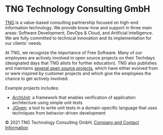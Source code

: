 # TNG Technology Consulting GmbH

[TNG](https://www.tngtech.com/) is a value-based consulting partnership focused
on high-end information technology. We provide know-how and support in three
main areas: Software Development, DevOps & Cloud, and Artificial Intelligence.
We are fully committed to technical innovation and its implementation for our
clients' needs.

At TNG, we recognize the importance of Free Software. Many of our employees are
actively involved in open source projects on their Techdays (designated days
that TNG allots for further education). TNG also publishes and maintains
[several open source projects](https://github.com/TNG), which have either
evolved from or were inspired by customer projects and which give the employees
the chance to get actively involved.

Example projects includes:

*  [ArchUnit](https://github.com/TNG/ArchUnit#readme): a framework that enables
   verification of application architecture using simple unit tests
*  [JGiven](https://github.com/TNG/JGiven#readme): a tool to write unit tests
   in a domain-specific language that uses techniques from behavior-driven
   development


© 2021 TNG Technology Consulting GmbH, [Company and Contact Information](https://www.tngtech.com/en/company-and-contact-information.html)
